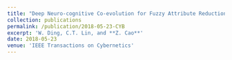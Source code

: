 ```yaml
---
title: "Deep Neuro-cognitive Co-evolution for Fuzzy Attribute Reduction by Quantum Leaping PSO with Nearest-neighbor Memeplexes"
collection: publications
permalink: /publication/2018-05-23-CYB
excerpt: 'W. Ding, C.T. Lin, and **Z. Cao**'
date: 2018-05-23
venue: 'IEEE Transactions on Cybernetics'
---
```

